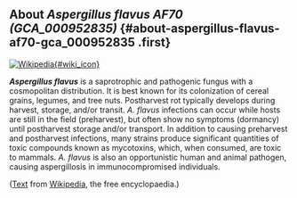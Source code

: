 About *Aspergillus flavus AF70 (GCA\_000952835)* {#about-aspergillus-flavus-af70-gca_000952835 .first}
------------------------------------------------

[![Wikipedia](/img/wikipedia_logo_v2_en.png){#wiki_icon}](http://en.wikipedia.org/wiki/Aspergillus_flavus)

***Aspergillus flavus*** is a saprotrophic and pathogenic fungus with a
cosmopolitan distribution. It is best known for its colonization of
cereal grains, legumes, and tree nuts. Postharvest rot typically
develops during harvest, storage, and/or transit. *A. flavus* infections
can occur while hosts are still in the field (preharvest), but often
show no symptoms (dormancy) until postharvest storage and/or transport.
In addition to causing preharvest and postharvest infections, many
strains produce significant quantities of toxic compounds known as
mycotoxins, which, when consumed, are toxic to mammals. *A. flavus* is
also an opportunistic human and animal pathogen, causing aspergillosis
in immunocompromised individuals.

([Text](http://en.wikipedia.org/wiki/Aspergillus_flavus) from
[Wikipedia](http://en.wikipedia.org/), the free encyclopaedia.)
